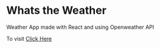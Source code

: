 # Whats the Weather

Weather App made with React and using Openweather API

To visit [Click Here](https://iamsahil1910.github.io/whats_the_weather)
